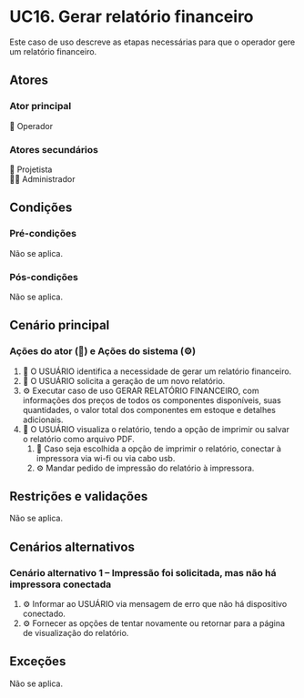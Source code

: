 # UC16. Gerar relatório financeiro

Este caso de uso descreve as etapas necessárias para que o operador gere um relatório financeiro.

## Atores
### Ator principal
👷 Operador

### Atores secundários
📐 Projetista  
👨‍💼 Administrador

## Condições
### Pré-condições
Não se aplica.

### Pós-condições
Não se aplica.

## Cenário principal
### Ações do ator (👷) e Ações do sistema (⚙️)
1. 👷 O USUÁRIO identifica a necessidade de gerar um relatório financeiro.
2. 👷 O USUÁRIO solicita a geração de um novo relatório.
3. ⚙️ Executar caso de uso GERAR RELATÓRIO FINANCEIRO, com informações dos preços de todos os componentes disponíveis, suas quantidades, o valor total dos componentes em estoque e detalhes adicionais.
4. 👷 O USUÁRIO visualiza o relatório, tendo a opção de imprimir ou salvar o relatório como arquivo PDF.
   1. 👷 Caso seja escolhida a opção de imprimir o relatório, conectar à impressora via wi-fi ou via cabo usb.
   2. ⚙️ Mandar pedido de impressão do relatório à impressora.

## Restrições e validações
Não se aplica.

## Cenários alternativos
### Cenário alternativo 1 – Impressão foi solicitada, mas não há impressora conectada
1. ⚙️ Informar ao USUÁRIO via mensagem de erro que não há dispositivo conectado.
2. ⚙️ Fornecer as opções de tentar novamente ou retornar para a página de visualização do relatório.

## Exceções
Não se aplica.
